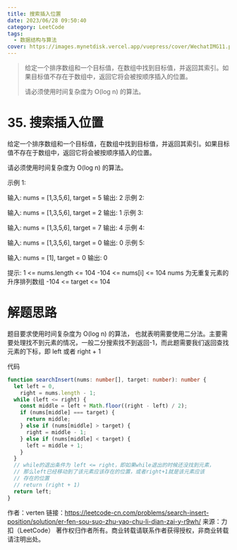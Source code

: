 ```yaml
---
title: 搜索插入位置
date: 2023/06/28 09:50:40
category: LeetCode
tags:
  - 数据结构与算法
cover: https://images.mynetdisk.vercel.app/vuepress/cover/WechatIMG11.png
---
```


> 给定一个排序数组和一个目标值，在数组中找到目标值，并返回其索引。如果目标值不存在于数组中，返回它将会被按顺序插入的位置。
>
> 请必须使用时间复杂度为 O(log n) 的算法。

<!-- more -->

# 35. 搜索插入位置

给定一个排序数组和一个目标值，在数组中找到目标值，并返回其索引。如果目标值不存在于数组中，返回它将会被按顺序插入的位置。

请必须使用时间复杂度为 O(log n) 的算法。

示例 1:

输入: nums = [1,3,5,6], target = 5
输出: 2
示例 2:

输入: nums = [1,3,5,6], target = 2
输出: 1
示例 3:

输入: nums = [1,3,5,6], target = 7
输出: 4
示例 4:

输入: nums = [1,3,5,6], target = 0
输出: 0
示例 5:

输入: nums = [1], target = 0
输出: 0

提示:
1 <= nums.length <= 104
-104 <= nums[i] <= 104
nums 为无重复元素的升序排列数组
-104 <= target <= 104

# 解题思路

题目要求使用时间复杂度为 O(log n) 的算法， 也就表明需要使用二分法。主要需要处理找不到元素的情况，一般二分搜索找不到返回-1，而此题需要我们返回查找元素的下标，即 left 或者 right + 1

代码

```ts
function searchInsert(nums: number[], target: number): number {
  let left = 0,
    right = nums.length - 1;
  while (left <= right) {
    const middle = left + Math.floor((right - left) / 2);
    if (nums[middle] === target) {
      return middle;
    } else if (nums[middle] > target) {
      right = middle - 1;
    } else if (nums[middle] < target) {
      left = middle + 1;
    }
  }
  // while的退出条件为 left <= right，即如果while退出的时候还没找到元素，
  // 那么left已经移动到了该元素应该存在的位置，或者right+1就是该元素应该
  // 存在的位置
  // return (right + 1)
  return left;
}
```

作者：verten
链接：https://leetcode-cn.com/problems/search-insert-position/solution/er-fen-sou-suo-zhu-yao-chu-li-dian-zai-y-r9wh/
来源：力扣（LeetCode）
著作权归作者所有。商业转载请联系作者获得授权，非商业转载请注明出处。
